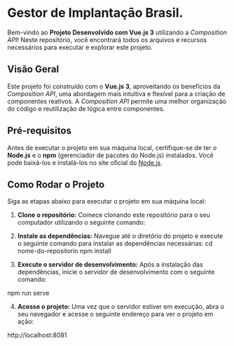 # Gestor de Implantação Brasil.

Bem-vindo ao **Projeto Desenvolvido com Vue.js 3** utilizando a *Composition API*! Neste repositório, você encontrará todos os arquivos e recursos necessários para executar e explorar este projeto.

## Visão Geral

Este projeto foi construído com o **Vue.js 3**, aproveitando os benefícios da *Composition API*, uma abordagem mais intuitiva e flexível para a criação de componentes reativos. A *Composition API* permite uma melhor organização do código e reutilização de lógica entre componentes.

## Pré-requisitos

Antes de executar o projeto em sua máquina local, certifique-se de ter o **Node.js** e o **npm** (gerenciador de pacotes do Node.js) instalados. Você pode baixá-los e instalá-los no site oficial do [Node.js](https://nodejs.org/).

## Como Rodar o Projeto

Siga as etapas abaixo para executar o projeto em sua máquina local:

1. **Clone o repositório:** Comece clonando este repositório para o seu computador utilizando o seguinte comando:


2. **Instale as dependências:** Navegue até o diretório do projeto e execute o seguinte comando para instalar as dependências necessárias:
cd nome-do-repositorio
npm install

3. **Execute o servidor de desenvolvimento:** Após a instalação das dependências, inicie o servidor de desenvolvimento com o seguinte comando:

npm run serve


4. **Acesse o projeto:** Uma vez que o servidor estiver em execução, abra o seu navegador e acesse o seguinte endereço para ver o projeto em ação:

http://localhost:8081

